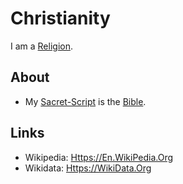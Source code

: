 # Christianity

I am a [Religion](647000.md).

## About

- My [Sacret-Script](14300001.md) is the [Bible](71000008.md).

## Links

- Wikipedia: [Https://En.WikiPedia.Org](https://en.wikipedia.org/wiki/Christianity)
- Wikidata: [Https://WikiData.Org](https://wikidata.org/wiki/Q5043)
